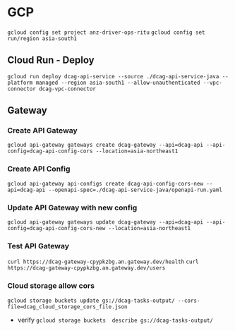 # GCP
`gcloud config set project anz-driver-ops-ritu`
`gcloud config set run/region asia-south1`

## Cloud Run - Deploy
`gcloud run deploy dcag-api-service --source ./dcag-api-service-java --platform managed --region asia-south1 --allow-unauthenticated --vpc-connector dcag-vpc-connector`

## Gateway

### Create API Gateway
`gcloud api-gateway gateways create dcag-gateway --api=dcag-api --api-config=dcag-api-config-cors --location=asia-northeast1`

### Create API Config
`gcloud api-gateway api-configs create dcag-api-config-cors-new --api=dcag-api --openapi-spec=./dcag-api-service-java/openapi-run.yaml`

### Update API Gateway with new config
`gcloud api-gateway gateways update dcag-gateway --api=dcag-api --api-config=dcag-api-config-cors-new --location=asia-northeast1`

### Test API Gateway
`curl https://dcag-gateway-cpypkzbg.an.gateway.dev/health`
`curl https://dcag-gateway-cpypkzbg.an.gateway.dev/users`

### Cloud storage allow cors 
`gcloud storage buckets update gs://dcag-tasks-output/ --cors-file=dcag_cloud_storage_cors_file.json`
- verify 
`gcloud storage buckets  describe gs://dcag-tasks-output/`
